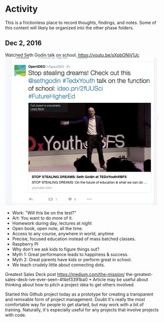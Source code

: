 # Activity 
This is a frictionless place to record thoughts, findings, and notes. Some of this content will likely be organized into the other phase folders.


## Dec 2, 2016

Watched Seth Godin talk on school. https://youtu.be/sXpbONjV1Jc
![OpenIDEO tweet](../Images/OpenIDEO___OpenIDEO____Twitter.jpg)
* Work: "Will this be on the test?"
* Art: You want to do more of it.
* Homework during day, lectures at night
* Open book, open note, all the time.
* Access to any course, anywhere in world, anytime
* Precise, focused education instead of mass batched classes.
* Raspberry PI
* Why don't we ask kids to figure things out? 
* Myth 1: Great performance leads to happiness & success.
* Myth 2: Great parents have kids or perform great in school.
* We teach crudely little about connecting dots. 

Greatest Sales Deck post https://medium.com/the-mission/	the-greatest-sales-deck-ive-ever-seen-4f4ef3391ba0
	* Article may be useful about thinking about how to pitch a project idea to get others involved. 

Started this Github project today as a prototype for creating a transparent and remixable form of project management. 
Doubt it's really the most comfortable way for people to get started, but may work with a bit of training. Naturally, it's especially useful for any projects that involve projects with code. 


